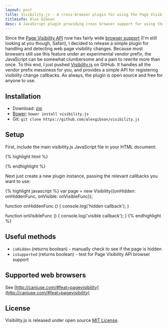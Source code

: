 ```yaml
---
layout: post
title: Visibility.js - A cross-browser plugin for using the Page Visibility API
titleinfo: Alex Gibson
desc: A JavaScript plugin providing cross browser support for using the Page Visibility API
---
```


Since the [Page Visibility API](http://www.w3.org/TR/page-visibility/) now has fairly wide [browser support](http://caniuse.com/#feat=pagevisibility) (I'm still looking at you though, Safari), I decided to release a simple plugin for handling and detecting web page visibility changes. Because most browsers still use this feature under an experimental vendor prefix, the JavaScript can be somewhat clumbersome and a pain to rewrite more than once. To this end, I just pushed [Visibility.js](https://github.com/alexgibson/visibility.js) on GitHub. It handles all the vendor prefix messiness for you, and provides a simple API for registering visibility change callbacks. As always, the plugin is open source and free for anyone to use.

Installation
---------------------------------------

* Download: [zip](https://github.com/alexgibson/visibility.js/zipball/master)
* [Bower](https://github.com/twitter/bower/): `bower install visibility.js`
* Git: `git clone https://github.com/alexgibson/visibility.js`

Setup
---------

First, include the main visibility.js JavaScript file in your HTML document:

{% highlight html %}
<script src="visibility.js"></script>
{% endhighlight %}

Next just create a new plugin instance, passing the relevant callbacks you want to use:

{% highlight javascript %}
var page = new Visibility({onHidden: onHiddenFunc, onVisible: onVisibleFunc});

function onHiddenFunc () {
	console.log('hidden callback');
}

function onVisibleFunc () {
	console.log('visible callback');
}
{% endhighlight %}

Useful methods
--------------

* `isHidden` (returns boolean) - manually check to see if the page is hidden
* `isSupported` (returns boolean) - test for Page Visibility API browser support


Supported web browsers
---------------------------------------

See [http://caniuse.com/#feat=pagevisibility](http://caniuse.com/#feat=pagevisibility)

License
-------

Visibility.js is released under open source [MIT License](https://github.com/alexgibson/visibility.js/blob/master/LICENSE.md).